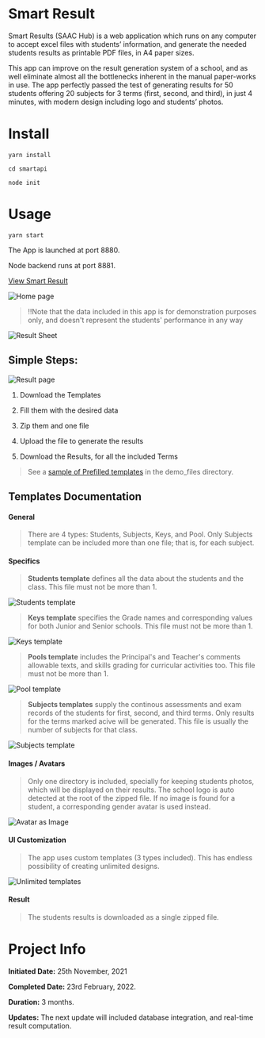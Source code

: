 # Smart Result

Smart Results (SAAC Hub) is a web application which runs on any computer to accept excel 
files with students’ information, and generate the needed students results as printable PDF 
files, in A4 paper sizes.

This app can improve on the result generation system of a school, and as well eliminate 
almost all the bottlenecks inherent in the manual paper-works in use. The app perfectly passed 
the test of generating results for 50 students offering 20 subjects for 3 terms (first, second, 
and third), in just 4 minutes, with modern design including logo and students’ photos.

# Install

```yarn install```


```cd smartapi```

```node init```

# Usage

```yarn start```


The App is launched at port 8880.

Node backend runs at port 8881.

[View Smart Result](http://localhost:8880/)

![Home page](demo_files/saac%20hub%20_home-page.png)

> :bangbang:Note that the data included in this app is for demonstration purposes only, and doesn't represent the students' performance in any way

![Result Sheet](demo_files/template3%20_avatar_active%20_image_png.png)


## Simple Steps:

![Result page](demo_files/saac%20hub%20_results-page.png)

1. Download the Templates

2. Fill them with the desired data

3. Zip them and one file

4. Upload the file to generate the results

5. Download the Results, for all the included Terms

> See a [sample of Prefilled templates](demo_files/junior%20class%20(50%20students)%20_3%20terms%2020subjects.rar) in the demo_files directory.

## Templates Documentation

#### General
> There are 4 types: Students, Subjects, Keys, and Pool. Only Subjects template can be included more than one file; that is, for each subject.

#### Specifics
> **Students template** defines all the data about the students and the class. This file must not be more than 1.

![Students template](demo_files/template-sheet-students.png)

> **Keys template** specifies the Grade names and corresponding values for both Junior and Senior schools. This file must not be more than 1.

![Keys template](demo_files/template-sheet-keys.png)

> **Pools template** includes the Principal's and Teacher's comments allowable texts, and skills grading for curricular activities too. This file must not be more than 1.

![Pool template](demo_files/template-sheet-pool.png)

> **Subjects templates** supply the continous assessments and exam records of the students for first, second, and third terms. Only results for the terms marked acive will be generated. This file is usually the number of subjects for that class.

![Subjects template](demo_files/template-sheet-subjects.png)


#### Images / Avatars
> Only one directory is included, specially for keeping students photos, which will be displayed on their results. The school logo is auto detected at the root of the zipped file. If no image is found for a student, a corresponding gender avatar is used instead.

![Avatar as Image](demo_files/template3%20female%20_avatar_active%20_image_notfound.png)

#### UI Customization
> The app uses custom templates (3 types included). This has endless possibility of creating unlimited designs.

![Unlimited templates](demo_files/template2.png)

#### Result
> The students results is downloaded as a single zipped file.


# Project Info

**Initiated Date:** 25th November, 2021

**Completed Date:** 23rd February, 2022.

**Duration:** 3 months.

**Updates:** The next update will included database integration, and real-time result computation.

